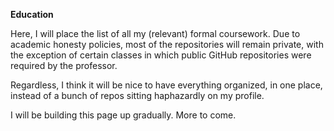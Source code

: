 **Education** 

Here, I will place the list of all my (relevant) formal coursework. Due to academic honesty policies, most of the repositories will remain private, with the exception of certain classes in which public GitHub repositories were required by the professor. 

Regardless, I think it will be nice to have everything organized, in one place, instead of a bunch of repos sitting haphazardly on my profile. 

I will be building this page up gradually. More to come. 
